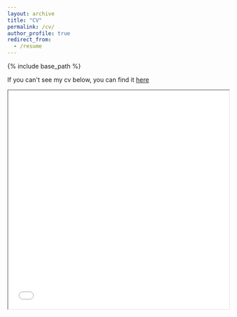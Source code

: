 ```yaml
---
layout: archive
title: "CV"
permalink: /cv/
author_profile: true
redirect_from:
  - /resume
---
```


{% include base_path %}

If you can't see my cv below, you can find it [here](https://github.com/joharav/joharav.github.io/blob/joharav/assets/files/Resume_JAV.pdf)

<iframe src="/assets/files/Resume_JAV.pdf" width="100%" height="500px">    </iframe>